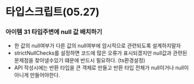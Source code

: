 # 타입스크립트(05.27)

### 아이템 31 타입주변에 null 값 배치하기

- 한 값의 null여부가 다른 값의 null여부에 암시적으로 관련되도록 설계하지말자
- strictNullChecks를 설정하면 코드에 많은 오류가 표시되겠지만 null값과 관련된 문제점을 찾아낼수있기 떄문에 반드시 필요하다. (ts환경설정)
- API 작성시에는 반환 타입을 큰 객체로 만들고 반환 타입 전체가 null이거나 null이 아니게 만들어야한다.